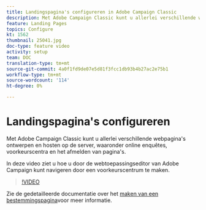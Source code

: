 ```yaml
---
title: Landingspagina's configureren in Adobe Campaign Classic
description: Met Adobe Campaign Classic kunt u allerlei verschillende webpagina's ontwerpen en hosten op de server, waaronder online enquêtes, voorkeurscentra en het afmelden van pagina's. In deze video ziet u hoe u door de webtoepassingseditor van Adobe Campaign kunt navigeren door een voorkeurscentrum te maken.
feature: Landing Pages
topics: Configure
kt: 1562
thumbnail: 25041.jpg
doc-type: feature video
activity: setup
team: DOC
translation-type: tm+mt
source-git-commit: 4a0f1fd9de07e5d81f3fcc1db93b4b27ac2e75b1
workflow-type: tm+mt
source-wordcount: '114'
ht-degree: 0%

---
```



# Landingspagina&#39;s configureren

Met Adobe Campaign Classic kunt u allerlei verschillende webpagina&#39;s ontwerpen en hosten op de server, waaronder online enquêtes, voorkeurscentra en het afmelden van pagina&#39;s.

In deze video ziet u hoe u door de webtoepassingseditor van Adobe Campaign kunt navigeren door een voorkeurscentrum te maken.

>[!VIDEO](https://video.tv.adobe.com/v/25041?quality=12)

Zie de gedetailleerde documentatie over het [maken van een bestemmingspagina](https://docs.adobe.com/content/help/en/campaign-classic/using/designing-content/editing-html-content/creating-a-landing-page.html)voor meer informatie.
